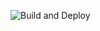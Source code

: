 ![Build and Deploy](https://github.com/stephenkelzer/stephenkelzer/workflows/Build%20and%20Deploy/badge.svg)
